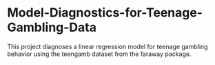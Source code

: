 # Model-Diagnostics-for-Teenage-Gambling-Data
This project diagnoses a linear regression model for teenage gambling behavior using the teengamb dataset from the faraway package.
